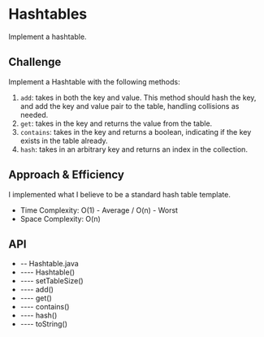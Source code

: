 # Hashtables
Implement a hashtable.

## Challenge
Implement a Hashtable with the following methods:

1. ```add```: takes in both the key and value. This method should hash the key, and add the key and value pair to the table, handling collisions as needed.
2. ```get```: takes in the key and returns the value from the table.
3. ```contains```: takes in the key and returns a boolean, indicating if the key exists in the table already.
4. ```hash```: takes in an arbitrary key and returns an index in the collection.

## Approach & Efficiency
I implemented what I believe to be a standard hash table template.
* Time Complexity: O(1) - Average / O(n) - Worst
* Space Complexity: O(n)

## API
* -- Hashtable.java
* ---- Hashtable()
* ---- setTableSize()
* ---- add()
* ---- get()
* ---- contains()
* ---- hash()
* ---- toString()
